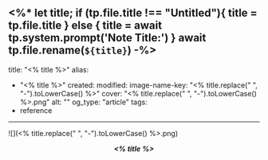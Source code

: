 <%*
let title;
if (tp.file.title !== "Untitled"){
	title = tp.file.title
} else {
	title = await tp.system.prompt('Note Title:')
}
await tp.file.rename(`${title}`)
-%>
---
title: "<% title %>"
alias:
- "<% title %>"
created: 
modified: 
image-name-key: "<% title.replace(" ", "-").toLowerCase() %>"
cover: "<% title.replace(" ", "-").toLowerCase() %>.png"
alt: ""
og_type: "article"
tags:
- reference
---

![](<% title.replace(" ", "-").toLowerCase() %>.png)

*<center>**<% title %>**</center>*